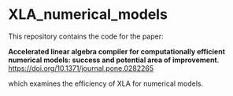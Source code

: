 # XLA_numerical_models
This repository contains the code for the paper:

**Accelerated linear algebra compiler for computationally efficient numerical models: success and potential area of improvement**.
https://doi.org/10.1371/journal.pone.0282265

which examines the efficiency of XLA for numerical models.

